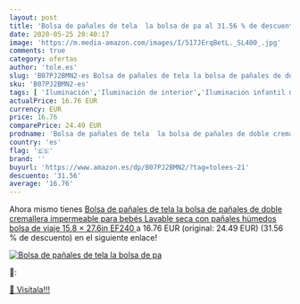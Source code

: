 ```yaml
---
layout: post
title: 'Bolsa de pañales de tela  la bolsa de pa al 31.56 % de descuento'
date: 2020-05-25 20:40:17
image: 'https://m.media-amazon.com/images/I/517JErqBetL._SL400_.jpg'
comments: true
category: ofertas
author: 'tole.es'
slug: 'B07PJ2BMN2-es Bolsa de pañales de tela la bolsa de pañales de doble...'
sku: 'B07PJ2BMN2-es'
tags: [ 'Iluminación','Iluminación de interior','Iluminación infantil nocturna','Lámparas e iluminación infantil','bebés','pañales', ]
actualPrice: 16.76 EUR
currency: EUR
price: 16.76
comparePrice: 24.49 EUR
prodname: 'Bolsa de pañales de tela  la bolsa de pañales de doble cremallera impermeable para bebés Lavable seca con pañales húmedos bolsa de viaje 15.8 × 27.6in  EF240 '
country: 'es'
flag: '🇪🇸'
brand: ''
buyurl: 'https://www.amazon.es/dp/B07PJ2BMN2/?tag=tolees-21'
descuento: '31.56'
average: '16.76'
---
```


Ahora mismo tienes [Bolsa de pañales de tela  la bolsa de pañales de doble cremallera impermeable para bebés Lavable seca con pañales húmedos bolsa de viaje 15.8 × 27.6in  EF240 ](https://www.amazon.es/dp/B07PJ2BMN2/?tag=tolees-21) a 16.76 EUR (original: 24.49 EUR) (31.56 %  de descuento) en el siguiente enlace!

[![Bolsa de pañales de tela  la bolsa de pa](https://m.media-amazon.com/images/I/517JErqBetL._SL400_.jpg)](https://www.amazon.es/dp/B07PJ2BMN2/?tag=tolees-21)

🔎:


[🛒 Visítala!!!](https://www.amazon.es/dp/B07PJ2BMN2/?tag=tolees-21)
